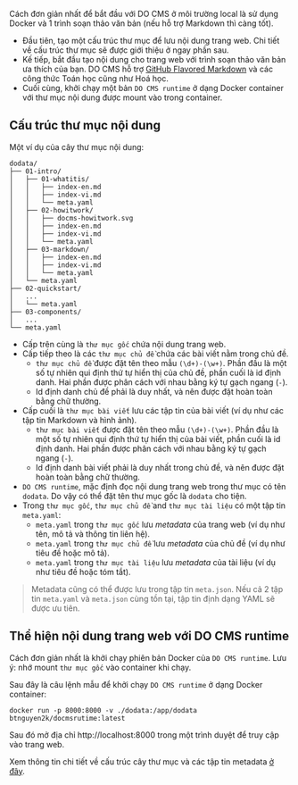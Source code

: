Cách đơn giản nhất để bắt đầu với DO CMS ở môi trường local là sử dụng Docker và 1 trình soạn thảo văn bản (nếu hỗ trợ Markdown thì càng tốt).

- Đầu tiên, tạo một cấu trúc thư mục để lưu nội dung trang web. Chi tiết về cấu trúc thư mục sẽ được giới thiệu ở ngay phần sau.
- Kế tiếp, bắt đầu tạo nội dung cho trang web với trình soạn thảo văn bản ưa thích của bạn. DO CMS hỗ trợ <a href="https://github.github.com/gfm/" target="_blank">GitHub Flavored Markdown</a> và các công thức Toán học cũng như Hoá học.
- Cuối cùng, khởi chạy một bản `DO CMS runtime` ở dạng Docker container với thư mục nội dung được mount vào trong container.

## Cấu trúc thư mục nội dung

Một ví dụ của cây thư mục nội dung:

```plain
dodata/
├── 01-intro/
│   ├── 01-whatitis/
│   │   ├── index-en.md
│   │   ├── index-vi.md
│   │   └── meta.yaml
│   ├── 02-howitwork/
│   │   ├── docms-howitwork.svg
│   │   ├── index-en.md
│   │   ├── index-vi.md
│   │   └── meta.yaml
│   ├── 03-markdown/
│   │   ├── index-en.md
│   │   ├── index-vi.md
│   │   └── meta.yaml
│   └── meta.yaml
├── 02-quickstart/
│   ...
│   └── meta.yaml
├── 03-components/
│   ...
└── meta.yaml
```

- Cấp trên cùng là `thư mục gốc` chứa nội dung trang web.
- Cấp tiếp theo là các `thư mục chủ đề` chứa các bài viết nằm trong chủ đề.
  - `thư mục chủ đề` được đặt tên theo mẫu `(\d+)-(\w+)`. Phần đầu là một số tự nhiên qui định thứ tự hiển thị của chủ đề, phần cuối là id định danh. Hai phần được phân cách với nhau bằng ký tự gạch ngang (`-`).
  - Id định danh chủ đề phải là duy nhất, và nên được đặt hoàn toàn bằng chữ thường.
- Cấp cuối là `thư mục bài viết` lưu các tập tin của bài viết (ví dụ như các tập tin Markdown và hình ảnh).
  - `thư mục bài viết` được đặt tên theo mẫu `(\d+)-(\w+)`. Phần đầu là một số tự nhiên qui định thứ tự hiển thị của bài viết, phần cuối là id định danh. Hai phần được phân cách với nhau bằng ký tự gạch ngang (`-`).
  - Id định danh bài viết phải là duy nhất trong chủ đề, và nên được đặt hoàn toàn bằng chữ thường.
- `DO CMS runtime`, mặc định đọc nội dung trang web trong thư mục có tên `dodata`. Do vậy có thể đặt tên thư mục gốc là `dodata` cho tiện.
- Trong `thư mục gốc`, `thư mục chủ đề` and `thư mục tài liệu` có một tập tin `meta.yaml`:
  - `meta.yaml` trong `thư mục gốc` lưu *metadata* của trang web (ví dụ như tên, mô tả và thông tin liên hệ).
  - `meta.yaml` trong `thư mục chủ đề` lưu *metadata* của chủ đề (ví dụ như tiêu đề hoặc mô tả).
  - `meta.yaml` trong `thư mục tài liệu` lưu *metadata* của tài liệu (ví dụ như tiêu đề hoặc tóm tắt).

> Metadata cũng có thể được lưu trong tập tin `meta.json`. Nếu cả 2 tập tin `meta.yaml` và `meta.json` cùng tồn tại, tập tin định dạng YAML sẽ được ưu tiên.

## Thể hiện nội dung trang web với DO CMS runtime

Cách đơn giản nhất là khởi chạy phiên bản Docker của `DO CMS runtime`. Lưu ý: nhớ mount `thư mục gốc` vào container khi chạy.

Sau đây là câu lệnh mẫu để khởi chạy `DO CMS runtime` ở dạng Docker container:

```shell
docker run -p 8000:8000 -v ./dodata:/app/dodata btnguyen2k/docmsrutime:latest
```

Sau đó mở địa chỉ http://localhost:8000 trong một trình duyệt để truy cập vào trang web.

Xem thông tin chi tiết về cấu trúc cây thư mục và các tập tin metadata [ở đây](../../reference/metafile/).
